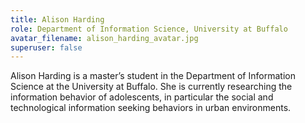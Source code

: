 ```yaml
---
title: Alison Harding
role: Department of Information Science, University at Buffalo
avatar_filename: alison_harding_avatar.jpg
superuser: false
---
```

Alison Harding is a master’s student in the Department of Information Science at the University at Buffalo. She is currently researching the information behavior of adolescents, in particular the social and technological information seeking behaviors in urban environments.